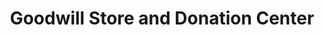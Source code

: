 ---
title: "Goodwill Store and Donation Center"
url: /wilkesboro/goodwill-store-and-donation-center/
shop: charity
---